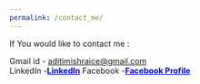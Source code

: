 ```yaml
---
permalink: /contact_me/
---
```

If You would like to contact me :  

Gmail id - aditimishraice@gmail.com  
LinkedIn -<a href ="https://github.com/aditi-mishra" style="color:blue; " ><b >LinkedIn</b></a>
Facebook -<a href ="https://www.facebook.com/aditi1000 " style="color:blue; " ><b >Facebook Profile</b></a>   

